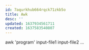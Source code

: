 ```yaml
---
id: 7aqurkhub664rqck71zkb5o
title: Awk
desc: ''
updated: 1637934561711
created: 1637583540807
---
```



awk 'program' input-file1 input-file2 …
